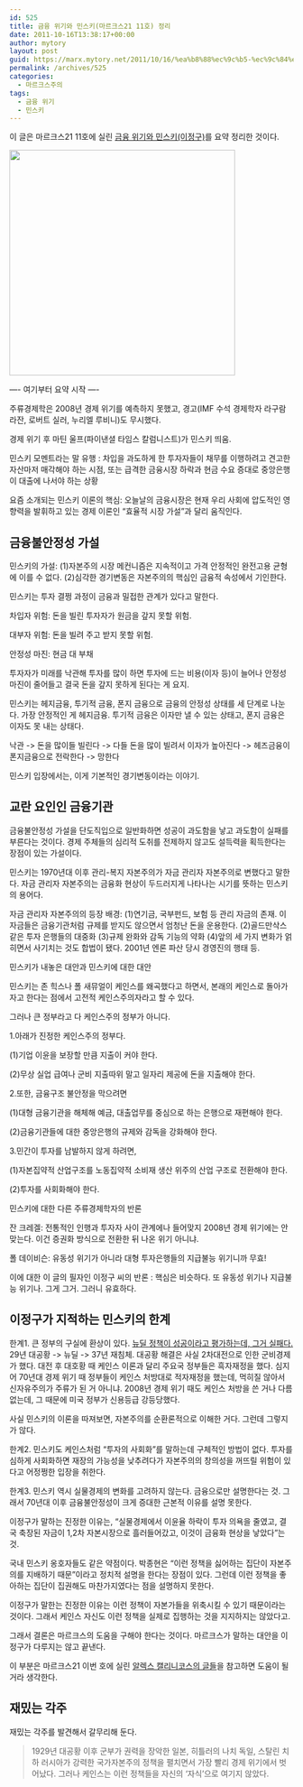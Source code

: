 ```yaml
---
id: 525
title: 금융 위기와 민스키(마르크스21 11호) 정리
date: 2011-10-16T13:38:17+00:00
author: mytory
layout: post
guid: https://marx.mytory.net/2011/10/16/%ea%b8%88%ec%9c%b5-%ec%9c%84%ea%b8%b0%ec%99%80-%eb%af%bc%ec%8a%a4%ed%82%a4%eb%a7%88%eb%a5%b4%ed%81%ac%ec%8a%a421-11%ed%98%b8-%ec%a0%95%eb%a6%ac/
permalink: /archives/525
categories:
  - 마르크스주의
tags:
  - 금융 위기
  - 민스키
---
```

이 글은 마르크스21 11호에 실린 [금융 위기와 민스키(이정구)](http://marx21.or.kr/article/pageView.marx?articleNo=147&pageNo=1)를 요약 정리한 것이다.

<img src="https://marx.mytory.net/wp-content/uploads/1/cfile5.uf.14435C434E9ADE490F8CFE.jpg" class="aligncenter" width="400" alt="" filename="itistory-photo-1" filemime="image/jpeg" />

&#8212;- 여기부터 요약 시작 &#8212;-

주류경제학은 2008년 경제 위기를 예측하지 못했고, 경고(IMF 수석 경제학자 라구람 라잔, 로버트 실러, 누리엘 루비니)도 무시했다.

경제 위기 후 마틴 울프(파이낸셜 타임스 칼럼니스트)가 민스키 띄움.

민스키 모멘트라는 말 유행 : 차입을 과도하게 한 투자자들이 채무를 이행하려고 견고한 자산마저 매각해야 하는 시점, 또는 급격한 금융시장 하락과 현금 수요 증대로 중앙은행이 대출에 나서야 하는 상황

요즘 소개되는 민스키 이론의 핵심: 오늘날의 금융시장은 현재 우리 사회에 압도적인 영향력을 발휘하고 있는 경제 이론인 &#8220;효율적 시장 가설&#8221;과 달리 움직인다.

## 금융불안정성 가설

민스키의 가설: (1)자본주의 시장 메컨니즘은 지속적이고 가격 안정적인 완전고용 균형에 이를 수 없다. (2)심각한 경기변동은 자본주의의 핵심인 금융적 속성에서 기인한다.

민스키는 투자 결쩡 과정이 금융과 밀접한 관계가 있다고 말한다.

차입자 위험: 돈을 빌린 투자자가 원금을 갚지 못할 위험.

대부자 위험: 돈을 빌려 주고 받지 못할 위험.

안정성 마진: 현금 대 부채

투자자가 미래를 낙관해 투자를 많이 하면 투자에 드는 비용(이자 등)이 늘어나 안정성 마진이 줄어들고 결국 돈을 갚지 못하게 된다는 게 요지.

민스키는 헤지금융, 투기적 금융, 폰지 금융으로 금융의 안정성 상태를 세 단계로 나눈다. 가장 안정적인 게 헤지금융. 투기적 금융은 이자만 낼 수 있는 상태고, 폰지 금융은 이자도 못 내는 상태다.

낙관 -> 돈을 많이들 빌린다 -> 다들 돈을 많이 빌려서 이자가 높아진다 -> 헤즈금융이 폰지금융으로 전락한다 -> 망한다

민스키 입장에서는, 이게 기본적인 경기변동이라는 이야기.

## 교란 요인인 금융기관

금융불안정성 가설을 단도직입으로 일반화하면 성공이 과도함을 낳고 과도함이 실패를 부른다는 것이다. 경제 주체들의 심리적 도취를 전제하지 않고도 설득력을 획득한다는 장점이 있는 가설이다.

민스키는 1970년대 이후 관리-복지 자본주의가 자금 관리자 자본주의로 변했다고 말한다. 자금 관리자 자본주의는 금융화 현상이 두드러지게 나타나는 시기를 뜻하는 민스키의 용어다.

자금 관리자 자본주의의 등장 배경: (1)연기금, 국부펀드, 보험 등 관리 자금의 존재. 이 자금들은 금융기관처럼 규제를 받지도 않으면서 엄청난 돈을 운용한다. (2)골드만삭스 같은 투자 은행들의 대중화 (3)규제 완화와 감독 기능의 약화 (4)앞의 세 가지 변화가 얽히면서 사기치는 것도 합법이 됐다. 2001년 엔론 파산 당시 경영진의 행태 등.

민스키가 내놓은 대안과 민스키에 대한 대안

민스키는 존 힉스나 폴 새뮤얼이 케인스를 왜곡했다고 하면서, 본래의 케인스로 돌아가자고 한다는 점에서 고전적 케인스주의자라고 할 수 있다.

그러나 큰 정부라고 다 케인스주의 정부가 아니다.

1.아래가 진정한 케인스주의 정부다.

(1)기업 이윤을 보장할 만큼 지출이 커야 한다.

(2)무상 실업 급여나 군비 지출따위 말고 일자리 제공에 돈을 지출해야 한다.

2.또한, 금융구조 불안정을 막으려면

(1)대형 금융기관을 해체해 예금, 대출업무를 중심으로 하는 은행으로 재편해야 한다.

(2)금융기관들에 대한 중앙은행의 규제와 감독을 강화해야 한다.

3.민간이 투자를 남발하지 않게 하려면,

(1)자본집약적 산업구조를 노동집약적 소비재 생산 위주의 산업 구조로 전환해야 한다.

(2)투자를 사회화해야 한다.

민스키에 대한 다른 주류경제학자의 반론

잔 크레겔: 전통적인 인행과 투자자 사이 관계에나 들어맞지 2008년 경제 위기에는 안 맞는다. 이건 증권화 방식으로 전환한 뒤 나온 위기 아니냐.

폴 데이비슨: 유동성 위기가 아니라 대형 투자은행들의 지급불능 위기니까 무효!

이에 대한 이 글의 필자인 이정구 씨의 반론 : 핵심은 비슷하다. 또 유동성 위기나 지급불능 위기나. 그게 그거. 그러니 유효하다.

## 이정구가 지적하는 민스키의 한계

한계1. 큰 정부의 구실에 환상이 있다. [뉴딜 정책이 성공이라고 평가하는데, 그거 실패다.](http://wspaper.org/article/1622) 29년 대공황 -> 뉴딜 -> 37년 재침체. 대공황 해결은 사실 2차대전으로 인한 군비경제가 했다. 대전 후 대호황 때 케인스 이론과 달리 주요국 정부들은 흑자재정을 했다. 심지어 70년대 경제 위기 때 정부들이 케인스 처방대로 적자재정을 했는데, 먹히질 않아서 신자유주의가 주류가 된 거 아니냐. 2008년 경제 위기 때도 케인스 처방을 쓴 거나 다름없는데, 그 때문에 미국 정부가 신용등급 강등당했다.

사실 민스키의 이론을 따져보면, 자본주의를 순환론적으로 이해한 거다. 그런데 그렇지가 않다.

한계2. 민스키도 케인스처럼 &#8220;투자의 사회화&#8221;를 말하는데 구체적인 방법이 없다. 투자를 심하게 사회화하면 재장의 가능성을 낮추려다가 자본주의의 창의성을 꺼뜨릴 위험이 있다고 어정쩡한 입장을 취한다.

한계3. 민스키 역시 실물경제의 변화를 고려하지 않는다. 금융으로만 설명한다는 것. 그래서 70년대 이후 금융불안정성이 크게 증대한 근본적 이유를 설명 못한다.

이정구가 말하는 진정한 이유는, &#8220;실물경제에서 이윤율 하락이 투자 의욕을 줄였고, 결국 축장된 자금이 1,2차 자본시장으로 흘러들어갔고, 이것이 금융화 현상을 낳았다&#8221;는 것.

국내 민스키 옹호자들도 같은 약점이다. 박종현은 &#8220;이런 정책을 싫어하는 집단이 자본주의를 지배하기 때문&#8221;이라고 정치적 설명을 한다는 장점이 있다. 그런데 이런 정책을 좋아하는 집단이 집권해도 마찬가지였다는 점을 설명하지 못한다.

이정구가 말한는 진정한 이유는 이런 정책이 자본가들을 위축시킬 수 있기 때문이라는 것이다. 그래서 케인스 자신도 이런 정책을 실제로 집행하는 것을 지지하지는 않았다고.

그래서 결론은 마르크스의 도움을 구해야 한다는 것이다. 마르크스가 말하는 대안을 이정구가 다루지는 않고 끝낸다.

이 부분은 마르크스21 이번 호에 실린 [알렉스 캘리니코스의 글들](http://marx21.or.kr/show/writerSearch.marx?searchValue=%EC%95%8C%EB%A0%89%EC%8A%A4%20%EC%BA%98%EB%A6%AC%EB%8B%88%EC%BD%94%EC%8A%A4)을 참고하면 도움이 될 거라 생각한다.

## 재밌는 각주

재밌는 각주를 발견해서 갈무리해 둔다.

> 1929년 대공황 이후 군부가 권력을 장악한 일본, 히틀러의 나치 독일, 스탈린 치하 러시아가 강력한 국가자본주의 정책을 펼치면서 가장 빨리 경제 위기에서 벗어났다. 그러나 케인스는 이런 정책들을 자신의 &#8216;자식&#8217;으로 여기지 않았다.